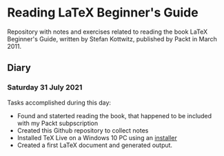 # Reading LaTeX Beginner's Guide

Repository with notes and exercises related to reading the book LaTeX Beginner's Guide, written by Stefan Kottwitz, published by Packt in March 2011.

## Diary

### Saturday 31 July 2021

Tasks accomplished during this day:

- Found and staterted reading the book, that happened to be included with my Packt subpscription
- Created this Github repository to collect notes
- Installed TeX Live on a Windows 10 PC using an [installer](http://tug.org/texlive/acquire-netinstall.html)
- Created a first LaTeX document and generated output.
